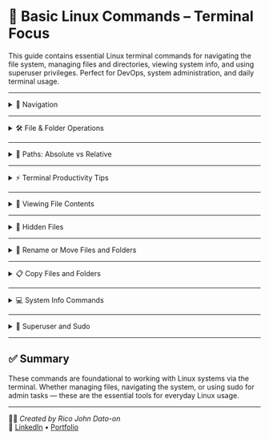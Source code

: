 # 🧰 Basic Linux Commands – Terminal Focus

This guide contains essential Linux terminal commands for navigating the file system, managing files and directories, viewing system info, and using superuser privileges. Perfect for DevOps, system administration, and daily terminal usage.

---

<details>
<summary>📁 Navigation</summary>

### Show Current Directory
```bash
pwd
```

### List Contents
```bash
ls
```

### Change Directory
```bash
cd Documents
```

### Go Up One Level
```bash
cd ..
```

</details>

---

<details>
<summary>🛠 File & Folder Operations</summary>

### Create a Directory
```bash
mkdir my_folder
```

### Create a File
```bash
touch myfile.txt
```

### Remove a File
```bash
rm myfile.txt
```

### Remove a Directory
```bash
rm -r my_folder
```

</details>

---

<details>
<summary>🧭 Paths: Absolute vs Relative</summary>

### Absolute Path
```bash
cd /etc/network
```

### Relative Path
```bash
cd Documents
```

</details>

---

<details>
<summary>⚡ Terminal Productivity Tips</summary>

- **Autocomplete:** Press `Tab`
- **Command History:** `history`
- **Reverse Search:** `Ctrl + R`
- **Cancel Command:** `Ctrl + C`
- **Paste in Terminal:** `Ctrl + Shift + V`

</details>

---

<details>
<summary>📄 Viewing File Contents</summary>

### View a Text File
```bash
cat filename.txt
```

### View Command History File
```bash
cat ~/.bash_history
```

</details>

---

<details>
<summary>📂 Hidden Files</summary>

### List All Files Including Hidden
```bash
ls -a
```

</details>

---

<details>
<summary>🔁 Rename or Move Files and Folders</summary>

### Rename Folder
```bash
mv old_folder new_folder
```

### Rename File
```bash
mv old_file.txt new_file.txt
```

</details>

---

<details>
<summary>📋 Copy Files and Folders</summary>

### Copy Folder Recursively
```bash
cp -r source_folder destination_folder
```

### Copy File
```bash
cp file1.txt file2.txt
```

</details>

---

<details>
<summary>💻 System Info Commands</summary>

### Kernel and System Info
```bash
uname -a
```

### OS Release Info
```bash
cat /etc/os-release
```

### CPU Info
```bash
cat /proc/cpuinfo
```

### Memory Info
```bash
cat /proc/meminfo
```

</details>

---

<details>
<summary>🔐 Superuser and Sudo</summary>

### Create User
```bash
sudo adduser newusername
```

### Create Group
```bash
sudo addgroup devops
```

### Switch User
```bash
su - newusername
```

</details>

---

## ✅ Summary

These commands are foundational to working with Linux systems via the terminal. Whether managing files, navigating the system, or using sudo for admin tasks — these are the essential tools for everyday Linux usage.

---

🧑‍💻 *Created by Rico John Dato-on*  
🔗 [LinkedIn](https://www.linkedin.com/in/rico-john-dato-on) • [Portfolio](https://ricodatoon.netlify.app)
